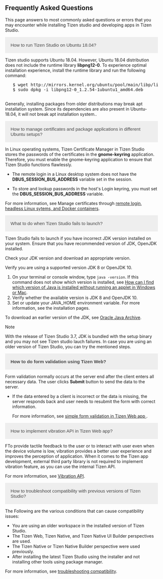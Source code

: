 <!DOCTYPE html>
<html>
<head>
<meta name="viewport" content="width=device-width, initial-scale=1">
<style>
.accordion {
  background-color: #eee;
  color: #444;
  cursor: pointer;
  padding: 18px;
  width: 100%;
  border: none;
  text-align: left;
  outline: none;
  font-size: 15px;
  transition: 0.4s;
}

.active, .accordion:hover {
  background-color: #ccc; 
}

.panel {
  padding: 0 18px;
  display: none;
  background-color: white;
  overflow: hidden;
}
</style>
</head>
<h2>Frequently Asked Questions</h2> 

This page answers to most commonly asked questions or errors that you may encounter while installing Tizen studio and developing apps in Tizen Studio.
<body>


<button class="accordion">How to run Tizen Studio on Ubuntu 18.04?</button>
<div class="panel">
  <p>Tizen studio supports Ubuntu 18.04. However, Ubuntu 18.04 distribution does not include the runtime library <b>libpng12-0</b>. To experience optimal installation experience, install the runtime library and run the following command:
  <pre>
   $ wget http://mirrors.kernel.org/ubuntu/pool/main/libp/libpng/libpng12-0_1.2.54-1ubuntu1_amd64.deb
   $ sudo dpkg -i libpng12-0_1.2.54-1ubuntu1_amd64.deb 
   </pre>
   
   Generally, installing packages from older distributions may break apt installation system. Since its dependencies are also present in Ubuntu-18.04, it will not break apt installation system..</p>
</div>

<button class="accordion">How to manage certificates and package applications in different Ubuntu setups?</button>
<div class="panel">
 <p>
    In Linux operating systems, Tizen Certificate Manager in Tizen Studio stores the passwords of the certificates in the <b>gnome-keyring</b> application. Therefore, you must enable the gnome-keyring application to ensure that Tizen Studio functions flawlessly.

- The remote login in a Linux desktop system does not have the **DBUS_SESSION_BUS_ADDRESS** variable set in the session. 

- To store and lookup passwords in the host's Login keyring, you must set the **DBUS_SESSION_BUS_ADDRESS** variable. 

For more information, see Manage certificates through [remote login, headless Linux sytems, and Docker containers](https://developer.tizen.org/community/tip-tech/how-manage-certificates-and-package-applications-different-ubuntu-setups).</p>
</div>

<button class="accordion">What to do when Tizen Studio fails to launch?</button>
<div class="panel">
  <p>  
  Tizen Studio fails to launch if you have incorrect JDK version installed on your system. Ensure that you have recommended version of JDK, OpenJDK installed. 

  Check your JDK version and download an appropriate version.

  Verify you are using a supported version  JDK 8 or OpenJDK 10.  

   1. On your terminal or console window,  type `java -version`.
      If this command does not show which version is installed, see [How can I find which version of Java is installed without running an applet in Windows or Mac](https://www.java.com/en/download/help/version_manual.xml).
   2. Verify whether the available version is JDK 8 and OpenJDK 10.
   3. Set or update your JAVA_HOME environment variable. For more information, see the installation pages.

   To download an earlier version of the JDK, see [Oracle Java Archive](https://www.oracle.com/technetwork/java/archive-139210.html).
   
   >[!NOTE]
   >
   >With the release of Tizen Studio 3.7, JDK is bundled with the setup binary and you may not see Tizen studio lauch failures.
   > In case you are using an older version of Tizen Studio, you can try the mentioned steps.
</p>
</div>
<button class="accordion"><b>How to do form validation using Tizen Web?</b></button>
<div class="panel">
  <p>Form validation normally occurs at the server end after the client enters all necessary data. The user clicks <b>Submit</b> button to send the data to the server. 
  <ul>
  <li>If the data entered by a client is incorrect or the data is missing, the server responds back and user needs to resubmit the form with correct information.
   
   For more information, see <a href=https://developer.tizen.org/community/tip-tech/form-validation-using-tizen-web> simple form validation in Tizen Web app </a>.
</p>
</div>
<button class="accordion">How to implement vibration API in Tizen Web app?</button>
<div class="panel">
  <p>FTo provide tactile feedback to the user or to interact with user even when the device volume is low, vibration provides a better user experience and improves the perception of application. When it comes to the Tizen app development, external third party library is not required to implement vibration feature, as you can use the internal Tizen API. 
  
  For more information, see [Vibration API](https://developer.tizen.org/community/tip-tech/vibration-api-tizen-web-app).
</p>
</div>
<button class="accordion">How to troubleshoot compatibility with previous versions of Tizen Studio?</button>
<div class="panel">
  <p> The Following are the various conditions that can cause compatibility issues:
   <ul>
   <li>You are using an older workspace in the installed version of Tizen Studio.</li>
   <li>The Tizen Web, Tizen Native, and Tizen Native UI Builder perspectives are used.</li>
  <li>The Tizen Native or Tizen Native Builder perspective were used previously.</li>
  <li>After installing the latest Tizen Studio using the installer and not installing other tools using package manager.</li>
  </ul>
   
   For more information, see [troubleshooting compatibility](https://developer.tizen.org/community/tip-tech/trouble-shooting-compatibility-previous-versions-tizen-studio).
</p>
</div>
<script>
var acc = document.getElementsByClassName("accordion");
var i;

for (i = 0; i < acc.length; i++) {
  acc[i].addEventListener("click", function() {
    this.classList.toggle("active");
    var panel = this.nextElementSibling;
    if (panel.style.display === "block") {
      panel.style.display = "none";
    } else {
      panel.style.display = "block";
    }
  });
}
</script>

</body>
</html>
